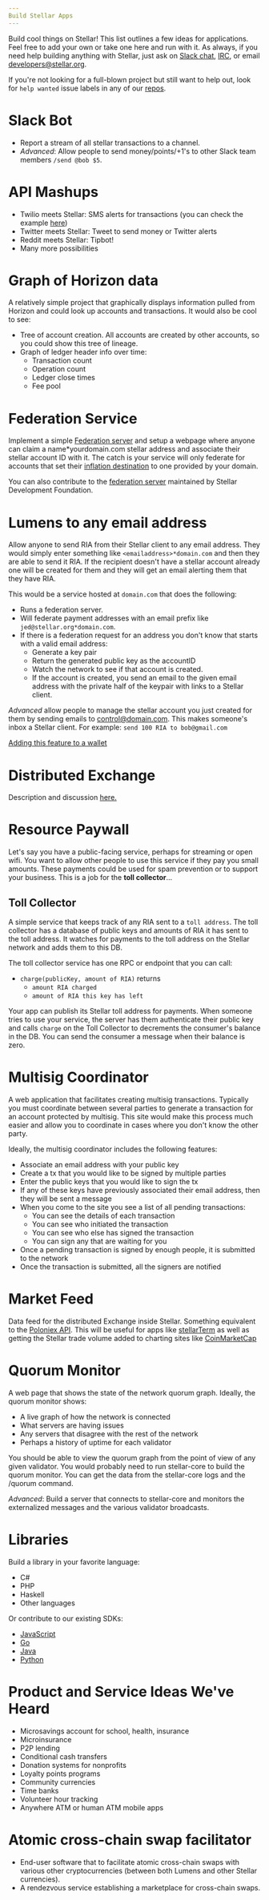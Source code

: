 ```yaml
---
Build Stellar Apps
---
```

Build cool things on Stellar! This list outlines a few ideas for applications. Feel free to add your own or take one here and run with it.
As always, if you need help building anything with Stellar, just ask on [Slack chat](http://slack.stellar.org/), [IRC](https://kiwiirc.com/client/irc.freenode.net/#stellar-dev), or email developers@stellar.org.

If you're not looking for a full-blown project but still want to help out, look for `help wanted` issue labels in any of our [repos](https://github.com/stellar).

# Slack Bot
- Report a stream of all stellar transactions to a channel.
- *Advanced*: Allow people to send money/points/+1's to other Slack team members `/send @bob $5`.

# API Mashups
- Twilio meets Stellar: SMS alerts for transactions (you can check the example [here](https://github.com/stellar/stellar-sms-client))
- Twitter meets Stellar: Tweet to send money or Twitter alerts
- Reddit meets Stellar: Tipbot!
- Many more possibilities

# Graph of Horizon data
A relatively simple project that graphically displays information pulled from Horizon and could look up accounts and transactions. It would also be cool to see:
 - Tree of account creation. All accounts are created by other accounts, so you could show this tree of lineage.
 - Graph of ledger header info over time:
   - Transaction count
   - Operation count
   - Ledger close times
   - Fee pool

# Federation Service
Implement a simple [Federation server](https://www.stellar.org/developers/guides/concepts/federation.html) and setup a webpage where anyone can claim a name*yourdomain.com stellar address and associate their stellar account ID with it. The catch is your service will only federate for accounts that set their [inflation destination](https://www.stellar.org/developers/guides/concepts/inflation.html) to one provided by your domain.

You can also contribute to the [federation server](https://github.com/stellar/go/tree/master/services/federation) maintained by Stellar Development Foundation.

# Lumens to any email address
Allow anyone to send RIA from their Stellar client to any email address. They would simply enter something like `<emailaddress>*domain.com` and then they are able to send it RIA. If the recipient doesn't have a stellar account already one will be created for them and they will get an email alerting them that they have RIA.

This would be a service hosted at `domain.com` that does the following:
- Runs a federation server.
- Will federate payment addresses with an email prefix like `jed@stellar.org*domain.com`.
- If there is a federation request for an address you don't know that starts with a valid email address:
  - Generate a key pair
  - Return the generated public key as the accountID
  - Watch the network to see if that account is created.
  - If the account is created, you send an email to the given email address with the private half of the keypair with links to a Stellar client.

*Advanced* allow people to manage the stellar account you just created for them by sending emails to control@domain.com. This makes someone's inbox a Stellar client. For example: `send 100 RIA to bob@gmail.com`

[Adding this feature to a wallet](https://galactictalk.org/d/37-project-idea-sending-RIA-to-any-address)

# Distributed Exchange
Description and discussion [here.](https://galactictalk.org/d/26-project-idea-distributed-exchange)


# Resource Paywall
Let's say you have a public-facing service, perhaps for streaming or open wifi. You want to allow other people to use this service if they pay you small amounts. These payments could be used for spam prevention or to support your business. This is a job for the **toll collector**...

## Toll Collector
A simple service that keeps track of any RIA sent to a `toll address`. The toll collector has a database of public keys and amounts of RIA it has sent to the toll address. It watches for payments to the toll address on the Stellar network and adds them to this DB.

The toll collector service has one RPC or endpoint that you can call:

  - `charge(publicKey, amount of RIA)` returns
    - `amount RIA charged`
    - `amount of RIA this key has left`

Your app can publish its Stellar toll address for payments. When someone tries to use your service, the server has them authenticate their public key and calls `charge` on the Toll Collector to decrements the consumer's balance in the DB. You can send the consumer a message when their balance is zero.

# Multisig Coordinator
A web application that facilitates creating multisig transactions. Typically you must coordinate between several parties to generate a transaction for an account protected by multisig. This site would make this process much easier and allow you to coordinate in cases where you don't know the other party.

Ideally, the multisig coordinator includes the following features:
- Associate an email address with your public key
- Create a tx that you would like to be signed by multiple parties
- Enter the public keys that you would like to sign the tx
- If any of these keys have previously associated their email address, then they will be sent a message
- When you come to the site you see a list of all pending transactions:
  - You can see the details of each transaction
  - You can see who initiated the transaction
  - You can see who else has signed the transaction
  - You can sign any that are waiting for you
- Once a pending transaction is signed by enough people, it is submitted to the network
- Once the transaction is submitted, all the signers are notified

# Market Feed
Data feed for the distributed Exchange inside Stellar. Something equivalent to the [Poloniex API](https://poloniex.com/public?command=returnTicker).
This will be useful for apps like [stellarTerm](http://stellarterm.com) as well as getting the Stellar trade volume added to charting sites like [CoinMarketCap](http://coinmarketcap.com)

# Quorum Monitor
A web page that shows the state of the network quorum graph. Ideally, the quorum monitor shows:
- A live graph of how the network is connected
- What servers are having issues
- Any servers that disagree with the rest of the network
- Perhaps a history of uptime for each validator

You should be able to view the quorum graph from the point of view of any given validator. You would probably need to run stellar-core to build the quorum monitor. You can get the data from the stellar-core logs and the /quorum command.

*Advanced*: Build a server that connects to stellar-core and monitors the externalized messages and the various validator broadcasts.

# Libraries
Build a library in your favorite language:
- C#
- PHP
- Haskell
- Other languages

Or contribute to our existing SDKs:
- [JavaScript](https://github.com/stellar/js-stellar-sdk)
- [Go](https://github.com/stellar/go)
- [Java](https://github.com/stellar/java-stellar-sdk)
- [Python](https://github.com/StellarCN/py-stellar-base/)

# Product and Service Ideas We've Heard
- Microsavings account for school, health, insurance
- Microinsurance
- P2P lending
- Conditional cash transfers
- Donation systems for nonprofits
- Loyalty points programs
- Community currencies
- Time banks
- Volunteer hour tracking
- Anywhere ATM or human ATM mobile apps

# Atomic cross-chain swap facilitator
- End-user software that to facilitate atomic cross-chain swaps with
  various other cryptocurrencies (between both Lumens and other
  Stellar currencies).
- A rendezvous service establishing a marketplace for cross-chain
  swaps.
